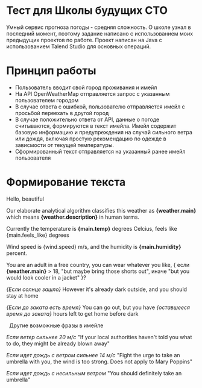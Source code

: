 # Тест для Школы будущих СТО

Умный сервис прогноза погоды - средняя сложность.
О школе узнал в последний момент, поэтому задание написано с использованием моих предыдущих проектов по работе. 
Проект написан на Java с использованием Talend Studio для основных операций.

# Принцип работы
- Пользователь вводит свой город проживания и имейл
- На API OpenWeatherMap отправляется запрос с указанным пользователем городом
- В случае ответа с ошибкой, пользователю отправляется имейл с просьбой переехать в другой город
- В случае положительно ответа от API, данные о погоде считываются, формируются в текст имейла. Имейл содержит базовую информацию и предупреждения на случай сильного ветра или дождя, включая простую рекомендацию по одежде в зависмости от текущей температуры.
- Сформированный текст отправляется на указанный ранее имейл пользователя

# Формирование текста

Hello, beautiful

Our elaborate analytical algorithm classifies this weather as **{weather.main}** which means **{weather.description}** in human terms.

Currently the temperature is **{main.temp}** degrees Celcius, feels like {main.feels_like} degrees

Wind speed is {wind.speed} m/s, and the humidity is **{main.humidity}** percent.

You are an adult in a free country, you can wear whatever you like, { если **{weather.main}** > 18, "but maybe bring those shorts out", иначе "but you would look cooler in a jacket" }?

*{Если солнце зашло}* However it's already dark outside, and you should stay at home

*{Если до заката есть время}* You can go out, but you have *{оставшееся время до заката}* hours left to get home before dark

 
 Другие возможные фразы в имейле
 
 *Если ветер сильнее 20 м/с* "If your local authorities haven't told you what to do, they might be already blown away"
 
 *Если идет дождь с ветром сильнее 14 м/с* "Fight the urge to take an umbrella with you, the wind is too strong. Does not apply to Mary Poppins"
 
 *Если идет дождь с несильным ветром* "You should definitely take an umbrella"
